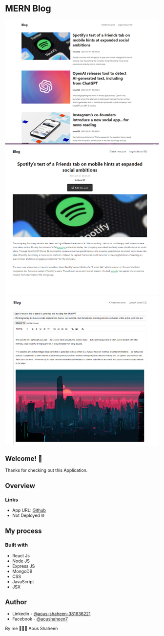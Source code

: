 # MERN Blog

![MERN Blog ](./src/assets/web-view01.png)
![MERN Blog ](./src/assets/web-view02.png)
![MERN Blog ](./src/assets/web-view03.png)


## Welcome! 👋
Thanks for checking out this Application.

## Overview

### Links

- App URL: [Github](https://github.com/Shaheen121/G-Chat-online-chat-app)
- Not Deployed 🌐

## My process

### Built with

- React Js
- Node JS
- Express JS
- MongoDB
- CSS
- JavaScript
- JSX


## Author

- Linkedin - [@aous-shaheen-381636221](https://www.linkedin.com/in/shaheen2001/)
- Facebook - [@aoushaheen7](https://www.facebook.com/shaheen72001/)

By me 🚀🚀🚀
Aous Shaheen

